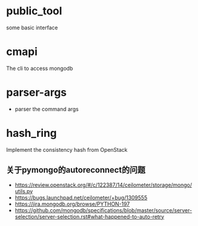 # public\_tool
some basic interface

# cmapi
The cli to access mongodb

# parser-args
* parser the command args

# hash\_ring
Implement the consistency hash from OpenStack

## 关于pymongo的autoreconnect的问题
* https://review.openstack.org/#/c/122387/14/ceilometer/storage/mongo/utils.py
* https://bugs.launchpad.net/ceilometer/+bug/1309555
* https://jira.mongodb.org/browse/PYTHON-197
* https://github.com/mongodb/specifications/blob/master/source/server-selection/server-selection.rst#what-happened-to-auto-retry
